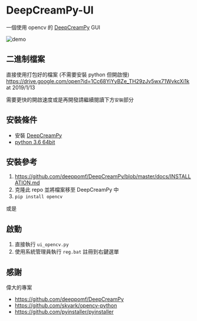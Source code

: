 # DeepCreamPy-UI
一個使用 opencv 的 [DeepCreamPy](https://github.com/deeppomf/DeepCreamPy) GUI

![demo](demo.gif)

## 二進制檔案
直接使用打包好的檔案 (不需要安裝 python 但開啟慢)  
https://drive.google.com/open?id=1Cc68YiYyBZe_TH29zJv5wx71WvkcXi1k at 2019/1/13

需要更快的開啟速度或是再開發請繼續閱讀下方`安裝`部分

## 安裝條件
* 安裝 [DeepCreamPy](https://github.com/deeppomf/DeepCreamPy)
* [python 3.6 64bit](https://www.python.org/downloads/)

## 安裝參考
1. https://github.com/deeppomf/DeepCreamPy/blob/master/docs/INSTALLATION.md
2. 克隆此 repo 並將檔案移至 DeepCreamPy 中
3. `pip install opencv`

或是

## 啟動
1. 直接執行 `ui_opencv.py`
2. 使用系統管理員執行 `reg.bat` 註冊到右鍵選單

## 感謝
偉大的專案
* https://github.com/deeppomf/DeepCreamPy
* https://github.com/skvark/opencv-python
* https://github.com/pyinstaller/pyinstaller
